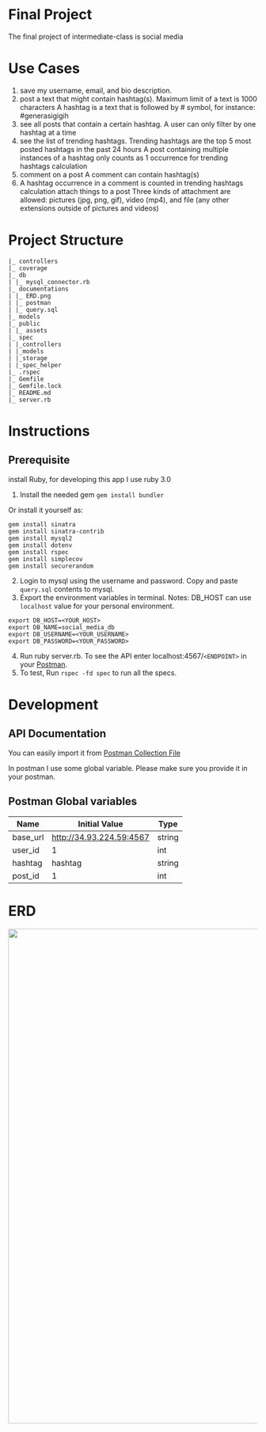# Final Project

The final project of intermediate-class is social media

# Use Cases
1. save my username, email, and bio description.
2. post a text that might contain hashtag(s).
    Maximum limit of a text is 1000 characters
    A hashtag is a text that is followed by # symbol, for instance: #generasigigih
4. see all posts that contain a certain hashtag.
    A user can only filter by one hashtag at a time
5. see the list of trending hashtags.
    Trending hashtags are the top 5 most posted hashtags in the past 24 hours
    A post containing multiple instances of a hashtag only counts as 1 occurrence for trending hashtags calculation
6. comment on a post
    A comment can contain hashtag(s)
7. A hashtag occurrence in a comment is counted in trending hashtags calculation
    attach things to a post
    Three kinds of attachment are allowed: pictures (jpg, png, gif), video (mp4), and file (any other extensions outside of pictures and videos)

# Project Structure
```
|_ controllers
|_ coverage
|_ db  
| |_ mysql_connector.rb  
|_ documentations
| |_ ERD.png 
| |_ postman
| |_ query.sql   
|_ models
|_ public
| |_ assets
|_ spec
| |_controllers
| |_models
| |_storage
| |_spec_helper
|_ .rspec
|_ Gemfile       
|_ Gemfile.lock       
|_ README.md
|_ server.rb     
```

# Instructions

## Prerequisite
install Ruby, for developing this app I use ruby 3.0

1. Install the needed gem
```gem install bundler```

Or install it yourself as: 
```
gem install sinatra
gem install sinatra-contrib
gem install mysql2
gem install dotenv
gem install rspec
gem install simplecov
gem install securerandom
```

2. Login to mysql using the username and password. Copy and paste `query.sql` contents to mysql.
3. Export the environment variables in terminal. Notes: DB_HOST can use `localhost` value for your personal environment.

```
export DB_HOST=<YOUR_HOST>          
export DB_NAME=social_media_db
export DB_USERNAME=<YOUR_USERNAME>
export DB_PASSWORD=<YOUR_PASSWORD>
```

4. Run ruby server.rb. To see the API enter localhost:4567/`<ENDPOINT>` in your [Postman](https://www.postman.com/downloads/).
5. To test, Run `rspec -fd spec` to run all the specs.

# Development

## API Documentation

You can easily import it from <a href="documentations/postman/Social-Media-API.postman_collection.json">Postman Collection File</a>

In postman I use some global variable. Please make sure you provide it in your postman.

## Postman Global variables

| Name | Initial Value | Type |
| ------ | ------ | ------ |
| base_url | http://34.93.224.59:4567 | string |
| user_id | 1 | int |
| hashtag | hashtag | string |
| post_id | 1 | int |


# ERD
<img src="documentations/ERD.png" width=1000>
